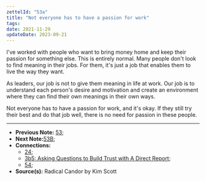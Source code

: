 ```yaml
---
zettelId: "53a"
title: "Not everyone has to have a passion for work"
tags:
date: 2021-11-29
updateDate: 2023-09-21
---
```


I've worked with people who want to bring money home and keep their passion for something else. This is entirely normal. Many people don't look to find meaning in their jobs. For them, it's just a job that enables them to live the way they want.

As leaders, our job is not to give them meaning in life at work. Our job is to understand each person's desire and motivation and create an environment where they can find their own meanings in their own ways.

Not everyone has to have a passion for work, and it's okay. If they still try their best and do that job well, there is no need for passion in these people.

---

- **Previous Note:** [53](/notes/53/);
- **Next Note:**[53B](/notes/53b/);
- **Connections:**
  - [24](/notes/24/);
  - [3b5: Asking Questions to Build Trust with A Direct Report](/notes/3b5/);
  - [54](/notes/54/);
- **Source(s):** Radical Candor by Kim Scott
